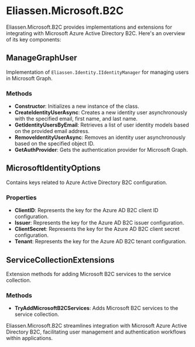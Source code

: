 # Eliassen.Microsoft.B2C

Eliassen.Microsoft.B2C provides implementations and extensions for integrating with Microsoft Azure Active Directory B2C. Here's an overview of its key components:

## ManageGraphUser
Implementation of `Eliassen.Identity.IIdentityManager` for managing users in Microsoft Graph.

### Methods
- **Constructor**: Initializes a new instance of the class.
- **CreateIdentityUserAsync**: Creates a new identity user asynchronously with the specified email, first name, and last name.
- **GetIdentityUsersByEmail**: Retrieves a list of user identity models based on the provided email address.
- **RemoveIdentityUserAsync**: Removes an identity user asynchronously based on the specified object ID.
- **GetAuthProvider**: Gets the authentication provider for Microsoft Graph.

## MicrosoftIdentityOptions
Contains keys related to Azure Active Directory B2C configuration.

### Properties
- **ClientID**: Represents the key for the Azure AD B2C client ID configuration.
- **Issuer**: Represents the key for the Azure AD B2C issuer configuration.
- **ClientSecret**: Represents the key for the Azure AD B2C client secret configuration.
- **Tenant**: Represents the key for the Azure AD B2C tenant configuration.

## ServiceCollectionExtensions
Extension methods for adding Microsoft B2C services to the service collection.

### Methods
- **TryAddMicrosoftB2CServices**: Adds Microsoft B2C services to the service collection.

Eliassen.Microsoft.B2C streamlines integration with Microsoft Azure Active Directory B2C, facilitating user management and authentication workflows within applications.
